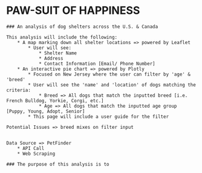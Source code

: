 # PAW-SUIT OF HAPPINESS

    ### An analysis of dog shelters across the U.S. & Canada

    This analysis will include the following:
        * A map marking down all shelter locations => powered by Leaflet
            * User will see:
                * Shelter Name
                * Address
                * Contact Information [Email/ Phone Number]
        * An interactive pie chart => powered by Plotly
            * Focused on New Jersey where the user can filter by 'age' & 'breed'
            * User will see the 'name' and 'location' of dogs matching the criteria:
                * Breed => All dogs that match the inputted breed [i.e. French Bulldog, Yorkie, Corgi, etc.]
                * Age => All dogs that match the inputted age group [Puppy, Young, Adopt, Senior]
            * This page will include a user guide for the filter

    Potential Issues => breed mixes on filter input


    Data Source => PetFinder
        * API Call
        * Web Scraping

    ### The purpose of this analysis is to 
